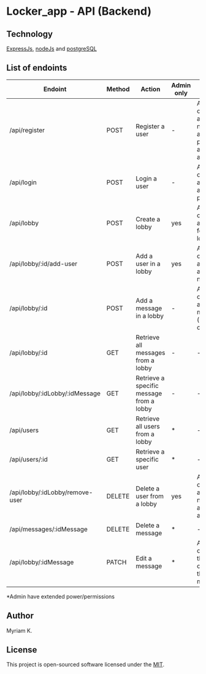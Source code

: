 # Locker_app - API (Backend)

## Technology
[ExpressJs](https://expressjs.com/), [nodeJs](https://nodejs.org/en) and [postgreSQL](https://www.postgresql.org/)


## List of endoints
| Endoint |Method  | Action | Admin only | Request | 
|--|--|--|--|--|
| /api/register | POST | Register a user | - |An object containing a nickname, a password, an email and a role| 
| /api/login | POST | Login a user | - |An object containing an email and a password| 
| /api/lobby | POST | Create a lobby | yes |An object containing a name for the lobby| 
| /api/lobby/:id/add-user | POST | Add a user in a lobby | yes |An object containing an email and a nickname| 
| /api/lobby/:id | POST | Add a message in a lobby | - |An object containing a message (its content)| 
| /api/lobby/:id | GET | Retrieve all messages from a lobby | - | - | 
| /api/lobby/:idLobby/:idMessage| GET | Retrieve a specific message from a lobby | - | - | 
| /api/users | GET | Retrieve all users from a lobby |* | - | 
| /api/users/:id | GET | Retrieve a specific user | *| - | 
| /api/lobby/:idLobby/remove-user | DELETE | Delete a user from a lobby | yes |An object containing a nickname, an email and an id| 
| /api/messages/:idMessage | DELETE | Delete a message |* |- | 
| /api/lobby/:idMessage | PATCH | Edit a message | *| An object containing the new content of the message| 

*Admin have extended power/permissions
## Author
Myriam K.

## License
This project is open-sourced software licensed under the [MIT](https://opensource.org/license/MIT).

